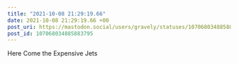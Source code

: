 ```yaml
---
title: "2021-10-08 21:29:19.66"
date: 2021-10-08 21:29:19.66 +00
post_uri: https://mastodon.social/users/gravely/statuses/107068034885883795
post_id: 107068034885883795
---
```

Here Come the Expensive Jets


